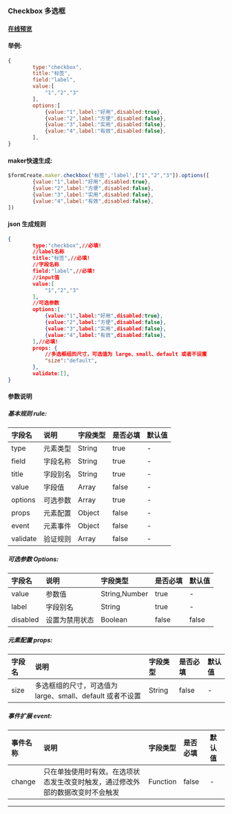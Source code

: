 ### Checkbox 多选框

#### [在线预览](https://jsrun.net/JehKp/edit)

#### 举例:
```js
{
        type:"checkbox",
        title:"标签",
        field:"label",
        value:[
            "1","2","3"
        ],
        options:[
            {value:"1",label:"好用",disabled:true},
            {value:"2",label:"方便",disabled:false},
            {value:"3",label:"实用",disabled:false},
            {value:"4",label:"有效",disabled:false},
        ],
}
```

#### maker快速生成:
```js
$formCreate.maker.checkbox('标签','label',["1","2","3"]).options([
        {value:"1",label:"好用",disabled:true},
        {value:"2",label:"方便",disabled:false},
        {value:"3",label:"实用",disabled:false},
        {value:"4",label:"有效",disabled:false},
])
```

#### json 生成规则
```json
{
        type:"checkbox",//必填!
        //label名称
        title:"标签",//必填!
        //字段名称
        field:"label",//必填!
        //input值
        value:[
            "1","2","3"
        ],
        //可选参数
        options:[
            {value:"1",label:"好用",disabled:true},
            {value:"2",label:"方便",disabled:false},
            {value:"3",label:"实用",disabled:false},
            {value:"4",label:"有效",disabled:false},
        ],//必填!
        props: {
        	//多选框组的尺寸，可选值为 large、small、default 或者不设置
            "size":"default",
        },
        validate:[],
}
```

#### 参数说明
##### 基本规则 rule:

| **字段名** | **说明** | **字段类型** | **是否必填** | **默认值** |
| :--- | :--- | :--- | :--- | :--- |
| type | 元素类型 | String | true | - |
| field | 字段名称 | String | true | - |
| title | 字段别名 | String | true | - |
| value | 字段值 | Array | false | - |
| options | 可选参数 | Array | true | - |
| props | 元素配置 | Object | false | - |
| event | 元素事件 | Object | false | - |
| validate | 验证规则 | Array | false | - |

##### 可选参数 Options:

| **字段名** | **说明** | **字段类型** | **是否必填** | **默认值** |
| :--- | :--- | :--- | :--- | :--- |
| value | 参数值 | String,Number | true | - |
| label | 字段别名 | String | true | - |
| disabled | 设置为禁用状态 | Boolean | false | false |

##### 元素配置 props:

| 字段名 | 说明 | 字段类型 | 是否必填 | 默认值 |
| :--- | :--- | :--- | :--- | :--- |
| size | 多选框组的尺寸，可选值为 large、small、default 或者不设置 | String | false | - |

##### 事件扩展 event:

| 事件名称 | 说明 | 字段类型 | 是否必填 | 默认值 |
| :--- | :--- | :--- | :--- | :--- |
| change | 只在单独使用时有效。在选项状态发生改变时触发，通过修改外部的数据改变时不会触发 | Function | false | - |

---



